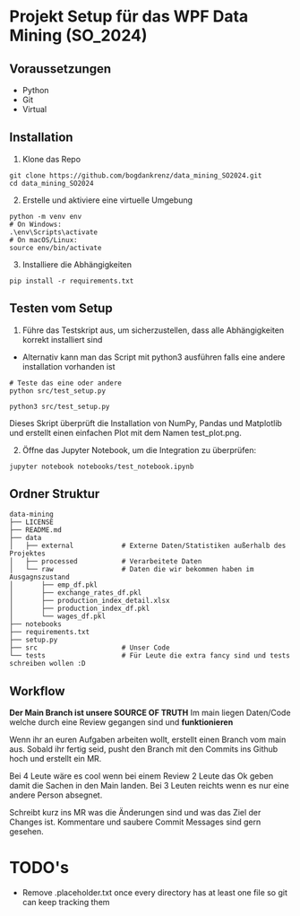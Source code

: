 # Projekt Setup für das WPF Data Mining (SO_2024)

## Voraussetzungen
- Python
- Git
- Virtual

## Installation
1. Klone das Repo
```
git clone https://github.com/bogdankrenz/data_mining_SO2024.git
cd data_mining_SO2024
```
2. Erstelle und aktiviere eine virtuelle Umgebung
```
python -m venv env
# On Windows:
.\env\Scripts\activate
# On macOS/Linux:
source env/bin/activate
```
3. Installiere die Abhängigkeiten
```
pip install -r requirements.txt
```

## Testen vom Setup
1. Führe das Testskript aus, um sicherzustellen, dass alle Abhängigkeiten korrekt installiert sind
- Alternativ kann man das Script mit python3 ausführen falls eine andere installation vorhanden ist
```
# Teste das eine oder andere
python src/test_setup.py

python3 src/test_setup.py
```
Dieses Skript überprüft die Installation von NumPy, Pandas und Matplotlib und erstellt einen einfachen Plot mit dem Namen test_plot.png.

2. Öffne das Jupyter Notebook, um die Integration zu überprüfen:
```
jupyter notebook notebooks/test_notebook.ipynb
```

## Ordner Struktur
```
data-mining
├── LICENSE
├── README.md
├── data
│   ├── external            # Externe Daten/Statistiken außerhalb des Projektes
│   ├── processed           # Verarbeitete Daten
│   └── raw                 # Daten die wir bekommen haben im Ausgagnszustand
│       ├── emp_df.pkl
│       ├── exchange_rates_df.pkl
│       ├── production_index_detail.xlsx
│       ├── production_index_df.pkl
│       └── wages_df.pkl
├── notebooks
├── requirements.txt
├── setup.py
├── src                     # Unser Code
└── tests                   # Für Leute die extra fancy sind und tests schreiben wollen :D
```
## Workflow

**Der Main Branch ist unsere SOURCE OF TRUTH**
Im main liegen Daten/Code welche durch eine Review gegangen sind und **funktionieren**

Wenn ihr an euren Aufgaben arbeiten wollt, erstellt einen Branch vom main aus.
Sobald ihr fertig seid, pusht den Branch mit den Commits ins Github hoch und erstellt ein MR.

Bei 4 Leute wäre es cool wenn bei einem Review 2 Leute das Ok geben damit die Sachen in den Main landen.
Bei 3 Leuten reichts wenn es nur eine andere Person absegnet.

Schreibt kurz ins MR was die Änderungen sind und was das Ziel der Changes ist.
Kommentare und saubere Commit Messages sind gern gesehen.

# TODO's
- Remove .placeholder.txt once every directory has at least one file so git can keep tracking them
